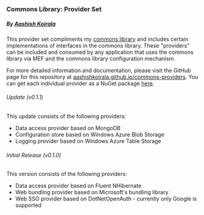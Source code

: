 ### Commons Library: Provider Set
##### By [Aashish Koirala](http://aashishkoirala.github.io)

This provider set compliments my [commons library](http://aashishkoirala.github.io/commons) and includes certain implementations of interfaces in the commons library. These "providers" can be included and consumed by any application that uses the commons library via MEF and the commons library configuration mechanism.

For more detailed information and documentation, please visit the GitHub page for this repository at [aashishkoirala.github.io/commons-providers](http://aashishkoirala.github.io/commons-providers). You can get each individual provider as a NuGet package [here](https://www.nuget.org/profiles/aashishkoirala/).

###### Update (v0.1.1)
This update consists of the following providers:

+ Data access provider based on MongoDB
+ Configuration store based on Windows Azure Blob Storage
+ Logging provider based on Windows Azure Table Storage

###### Initial Release (v0.1.0)
This version consists of the following providers:

+ Data access provider based on Fluent NHibernate
+ Web bundling provider based on Microsoft's bundling library
+ Web SSO provider based on DotNetOpenAuth - currently only Google is supported
